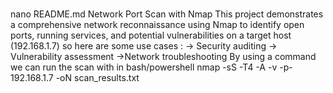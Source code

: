 ###
nano README.md 
Network Port Scan with Nmap
This project demonstrates a comprehensive network reconnaissance using Nmap to identify open ports, running services, and potential vulnerabilities on a target host (192.168.1.7)
so here are some use cases :
-> Security auditing
-> Vulnerability assessment
->Network troubleshooting
By using a command we can run the scan with in bash/powershell
nmap -sS -T4 -A -v -p- 192.168.1.7 -oN scan_results.txt
